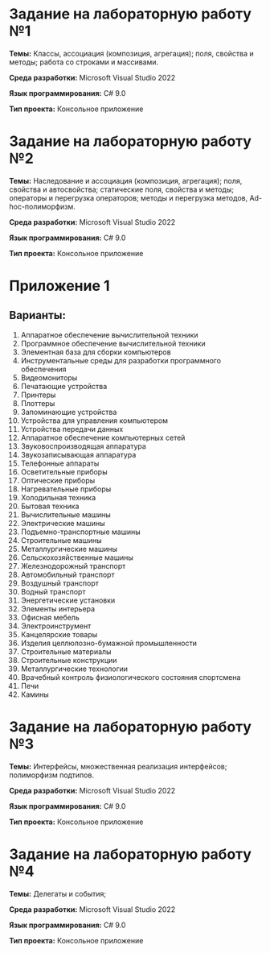 # Задание на лабораторную работу №1

**Темы:** Классы, ассоциация (композиция, агрегация); поля, свойства и методы; работа со строками и массивами.

**Среда разработки:** Microsoft Visual Studio 2022

**Язык программирования:** C# 9.0

**Тип проекта:** Консольное приложение

# Задание на лабораторную работу №2

**Темы:** Наследование и ассоциация (композиция, агрегация); поля, свойства и автосвойства; статические поля, свойства и методы; операторы и перегрузка операторов; методы и перегрузка методов, Ad-hoc-полиморфизм.

**Среда разработки:** Microsoft Visual Studio 2022

**Язык программирования:** C# 9.0

**Тип проекта:** Консольное приложение

# Приложение 1

## Варианты:
1. Аппаратное обеспечение вычислительной техники
2. Программное обеспечение вычислительной техники
3. Элементная база для сборки компьютеров
4. Инструментальные среды для разработки программного обеспечения
5. Видеомониторы
6. Печатающие устройства
7. Принтеры
8. Плоттеры
9. Запоминающие устройства
10. Устройства для управления компьютером
11. Устройства передачи данных
12. Аппаратное обеспечение компьютерных сетей
13. Звуковоспроизводящая аппаратура
14. Звукозаписывающая аппаратура
15. Телефонные аппараты
16. Осветительные приборы
17. Оптические приборы
18. Нагревательные приборы
19. Холодильная техника
20. Бытовая техника
21. Вычислительные машины
22. Электрические машины
23. Подъемно-транспортные машины
24. Строительные машины
25. Металлургические машины
26. Сельскохозяйственные машины
27. Железнодорожный транспорт
28. Автомобильный транспорт
29. Воздушный транспорт
30. Водный транспорт
31. Энергетические установки
32. Элементы интерьера
33. Офисная мебель
34. Электроинструмент
35. Канцелярские товары
36. Изделия целлюлозно-бумажной промышленности
37. Строительные материалы
38. Строительные конструкции
39. Металлургические технологии
40. Врачебный контроль физиологического состояния спортсмена
41. Печи
42. Камины

# Задание на лабораторную работу №3

**Темы:** Интерфейсы, множественная реализация интерфейсов; полиморфизм подтипов.

**Среда разработки:** Microsoft Visual Studio 2022

**Язык программирования:** C# 9.0

**Тип проекта:** Консольное приложение

# Задание на лабораторную работу №4

**Темы:** Делегаты и события;

**Среда разработки:** Microsoft Visual Studio 2022

**Язык программирования:** C# 9.0

**Тип проекта:** Консольное приложение